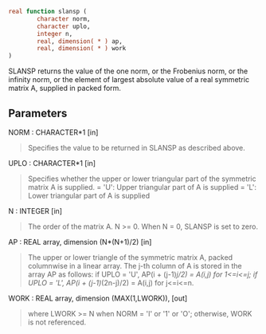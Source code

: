 ```fortran
real function slansp (
		character norm,
		character uplo,
		integer n,
		real, dimension( * ) ap,
		real, dimension( * ) work
)
```

SLANSP  returns the value of the one norm,  or the Frobenius norm, or
the  infinity norm,  or the  element of  largest absolute value  of a
real symmetric matrix A,  supplied in packed form.

## Parameters
NORM : CHARACTER*1 [in]
> Specifies the value to be returned in SLANSP as described
> above.

UPLO : CHARACTER*1 [in]
> Specifies whether the upper or lower triangular part of the
> symmetric matrix A is supplied.
> = 'U':  Upper triangular part of A is supplied
> = 'L':  Lower triangular part of A is supplied

N : INTEGER [in]
> The order of the matrix A.  N >= 0.  When N = 0, SLANSP is
> set to zero.

AP : REAL array, dimension (N*(N+1)/2) [in]
> The upper or lower triangle of the symmetric matrix A, packed
> columnwise in a linear array.  The j-th column of A is stored
> in the array AP as follows:
> if UPLO = 'U', AP(i + (j-1)*j/2) = A(i,j) for 1<=i<=j;
> if UPLO = 'L', AP(i + (j-1)*(2n-j)/2) = A(i,j) for j<=i<=n.

WORK : REAL array, dimension (MAX(1,LWORK)), [out]
> where LWORK >= N when NORM = 'I' or '1' or 'O'; otherwise,
> WORK is not referenced.
